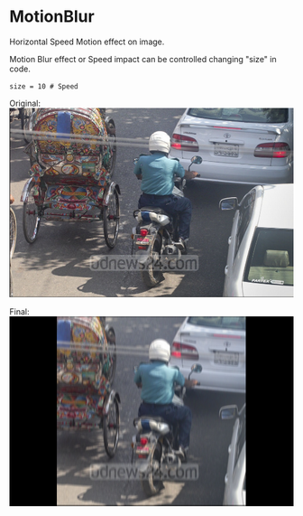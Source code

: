 # MotionBlur
Horizontal Speed Motion effect on image.

Motion Blur effect or Speed impact can be controlled changing "size" in code.

```
size = 10 # Speed
```
Original:
![alt text](https://github.com/ShihabYasin/MotionBlur/blob/master/image_photoshop/clear.png)


Final:
![alt text](https://github.com/ShihabYasin/MotionBlur/blob/master/image_photoshop/test_final.png)


